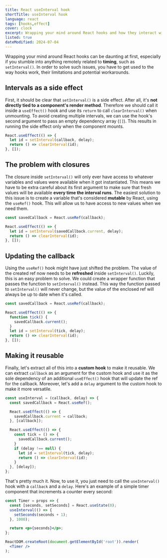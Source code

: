 ```yaml
---
title: React useInterval hook
shortTitle: useInterval hook
language: react
tags: [hooks,effect]
cover: clock
excerpt: Wrapping your mind around React hooks and how they interact with `setInterval()` can be difficult. Here's a guide to get you started.
listed: true
dateModified: 2024-07-04
---
```


Wrapping your mind around React hooks can be daunting at first, especially if you stumble into anything remotely related to **timing**, such as `setInterval()`. In order to solve such issues, you have to get used to the way hooks work, their limitations and potential workarounds.

## Intervals as a side effect

First, it should be clear that `setInterval()` is a side effect. After all, it's **not directly tied to a component's render method**. Therefore we should call it inside a `useEffect()` hook and use its `return` to call `clearInterval()` when unmounting. To avoid creating multiple intervals, we can use the hook's second argument to pass an empty dependency array (`[]`). This results in running the side effect only when the component mounts.

```jsx
React.useEffect(() => {
  let id = setInterval(callback, delay);
  return () => clearInterval(id);
}, []);
```

## The problem with closures

The closure inside `setInterval()` will only ever have access to whatever variables and values were available when it got instantiated. This means we have to be extra careful about its first argument to make sure that fresh values will be available **every time the interval runs**. The easiest solution to this issue is to create a variable that's considered **mutable** by React, using the `useRef()` hook. This will allow us to have access to new values when we need them.

```jsx
const savedCallback = React.useRef(callback);

React.useEffect(() => {
  let id = setInterval(savedCallback.current, delay);
  return () => clearInterval(id);
}, []);
```

## Updating the callback

Using the `useRef()` hook might have just shifted the problem. The value of the created ref now needs to be **refreshed** inside `setInterval()`. Luckily, this is an easy problem to solve. We could create a wrapper function that passes the function to `setInterval()` instead. This way the function passed to `setInterval()` will never change, but the value of the enclosed ref will always be up to date when it's called.

```jsx
const savedCallback = React.useRef(callback);

React.useEffect(() => {
  function tick() {
    savedCallback.current();
  }
  let id = setInterval(tick, delay);
  return () => clearInterval(id);
}, []);
```

## Making it reusable

Finally, let's extract all of this into a **custom hook** to make it reusable. We can extract `callback` as an argument for the custom hook and use it as the sole dependency of an additional `useEffect()` hook that will update the ref for the callback. Moreover, let's add a `delay` argument to the custom hook to make it more versatile.

```jsx
const useInterval = (callback, delay) => {
  const savedCallback = React.useRef();

  React.useEffect(() => {
    savedCallback.current = callback;
  }, [callback]);

  React.useEffect(() => {
    const tick = () => {
      savedCallback.current();
    }
    if (delay !== null) {
      let id = setInterval(tick, delay);
      return () => clearInterval(id);
    }
  }, [delay]);
};
```

That's pretty much it. Now, to use it, you just need to call the `useInterval()` hook with a `callback` and a `delay`. Here's an example of a simple timer component that increments a counter every second:

```jsx
const Timer = props => {
  const [seconds, setSeconds] = React.useState(0);
  useInterval(() => {
    setSeconds(seconds + 1);
  }, 1000);

  return <p>{seconds}</p>;
};

ReactDOM.createRoot(document.getElementById('root')).render(
  <Timer />
);
```
